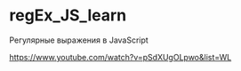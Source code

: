 # regEx_JS_learn
Регулярные выражения в JavaScript

https://www.youtube.com/watch?v=pSdXUgOLpwo&list=WL